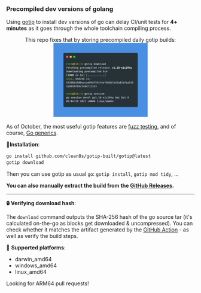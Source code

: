 ### Precompiled dev versions of golang

Using [gotip](https://pkg.go.dev/golang.org/dl/gotip) to install dev versions of go can delay
CI/unit tests for **4+ minutes**
as it goes through the whole toolchain compiling process. 

<p align="center">
  This repo fixes that by storing precompiled daily gotip builds: <br/>
  <img src="./gotip-scr.png" width="50%" />
</p>

As of October, the most useful gotip features are [fuzz testing](https://go.dev/blog/fuzz-beta), and of course, [Go generics](https://github.com/golang/go/labels/generics).

💾**Installation**:
```bash
go install github.com/clean8s/gotip-built/gotip@latest
gotip download
```
Then you can use gotip as usual `go`: `gotip install`, `gotip mod tidy`, ...

**You can also manually extract the build from the [GitHub Releases](https://github.com/clean8s/gotip-built/releases).**

---

**🔒 Verifying download hash**:

The `download` command outputs
the SHA-256 hash of the go source tar (it's calculated on-the-go as blocks get downloaded & uncompressed).
You can check whether it matches the artifact generated by
the [GitHub Action](https://github.com/clean8s/gotip-built/actions/workflows/gotip-dw.yml) - as well as verify the build steps.

🚀 **Supported platforms**:

* darwin_amd64
* windows_amd64
* linux_amd64
 
Looking for ARM64 pull requests!
